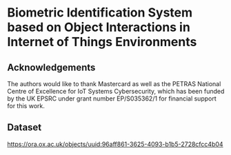 # Biometric Identification System based on Object Interactions in Internet of Things Environments

## Acknowledgements
The authors would like to thank Mastercard as well as the PETRAS National Centre of Excellence for IoT Systems Cybersecurity, which has been funded by the UK EPSRC under grant number EP/S035362/1 for financial support for this work.

## Dataset
https://ora.ox.ac.uk/objects/uuid:96aff861-3625-4093-b1b5-2728cfcc4b04
